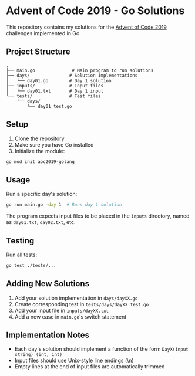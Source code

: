 # Advent of Code 2019 - Go Solutions

This repository contains my solutions for the [Advent of Code 2019](https://adventofcode.com/2019) challenges implemented in Go.

## Project Structure

```
.
├── main.go              # Main program to run solutions
├── days/               # Solution implementations
│   └── day01.go        # Day 1 solution
├── inputs/             # Input files
│   └── day01.txt       # Day 1 input
└── tests/              # Test files
    └── days/
        └── day01_test.go
```

## Setup

1. Clone the repository
2. Make sure you have Go installed
3. Initialize the module:
```bash
go mod init aoc2019-golang
```

## Usage

Run a specific day's solution:
```bash
go run main.go -day 1  # Runs day 1 solution
```

The program expects input files to be placed in the `inputs` directory, named as `day01.txt`, `day02.txt`, etc.

## Testing

Run all tests:
```bash
go test ./tests/...
```

## Adding New Solutions

1. Add your solution implementation in `days/dayXX.go`
2. Create corresponding test in `tests/days/dayXX_test.go`
3. Add your input file in `inputs/dayXX.txt`
4. Add a new case in `main.go`'s switch statement

## Implementation Notes

- Each day's solution should implement a function of the form `DayX(input string) (int, int)`
- Input files should use Unix-style line endings (\n)
- Empty lines at the end of input files are automatically trimmed
